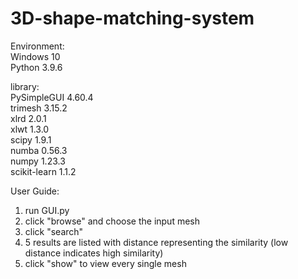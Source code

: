 # 3D-shape-matching-system

Environment:  
Windows 10  
Python 3.9.6  

library:  
PySimpleGUI      4.60.4  
trimesh          3.15.2  
xlrd             2.0.1  
xlwt             1.3.0  
scipy            1.9.1  
numba            0.56.3  
numpy            1.23.3  
scikit-learn     1.1.2  

User Guide:
1. run GUI.py
2. click "browse" and choose the input mesh
3. click "search"
4. 5 results are listed with distance representing the similarity (low distance indicates high similarity)
5. click "show" to view every single mesh
